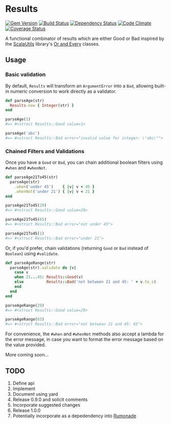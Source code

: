 # Results
[![Gem Version](https://badge.fury.io/rb/results.png)](http://badge.fury.io/rb/results)
[![Build Status](https://travis-ci.org/ms-ati/results.png)](https://travis-ci.org/ms-ati/results)
[![Dependency Status](https://gemnasium.com/ms-ati/results.png)](https://gemnasium.com/ms-ati/results)
[![Code Climate](https://codeclimate.com/github/ms-ati/results.png)](https://codeclimate.com/github/ms-ati/results)
[![Coverage Status](https://coveralls.io/repos/ms-ati/results/badge.png)](https://coveralls.io/r/ms-ati/results)

A functional combinator of results which are either Good or Bad inspired by the [ScalaUtils][1] library's
[Or and Every][2] classes.

[1]: http://www.scalautils.org
[2]: http://www.scalautils.org/user_guide/OrAndEvery

## Usage

### Basic validation

By default, `Results` will transform an `ArgumentError` into a `Bad`, allowing built-in
numeric conversion to work directly as a validator.

```ruby
def parseAge(str)
  Results.new { Integer(str) }
end

parseAge(1)
#=> #<struct Results::Good value=1>

parseAge('abc')
#=> #<struct Results::Bad error="invalid value for integer: \"abc\"">
```

### Chained Filters and Validations

Once you have a `Good` or `Bad`, you can chain additional boolean filters using `#when` and `#whenNot`.

```ruby
def parseAge21To45(str)
  parseAge(str)
    .when('under 45')    { |v| v < 45 }
    .whenNot('under 21') { |v| v < 21 }
end

parseAge21To45(29)
#=> #<struct Results::Good value=29>

parseAge21To45(65)
#=> #<struct Results::Bad error="not under 45">

parseAge21To45(1)
#=> #<struct Results::Bad error="under 21">
```

Or, if you'd prefer, chain validations (returning `Good` or `Bad` instead of `Boolean`) using `#validate`.

```ruby
def parseAgeRange(str)
  parseAge(str).validate do |v|
    case v
    when 21...45: Results::Good(v)
    else          Results::Bad('not between 21 and 45: ' + v.to_s)
    end
  end
end

parseAgeRange(29)
#=> #<struct Results::Good value=29>

parseAgeRange(65)
#=> #<struct Results::Bad error="not between 21 and 45: 65">
```

For convenience, the `#when` and `#whenNot` methods also accept a lambda for
the error message, in case you want to format the error message based on the value provided.

More coming soon...

## TODO

1.  Define api
1.  Implement
1.  Document using yard
1.  Release 0.9.0 and solicit comments
1.  Incorporate suggested changes
1.  Release 1.0.0
1.  Potentially incorporate as a depedendency into [Rumonade](https://github.com/ms-ati/rumonade)
